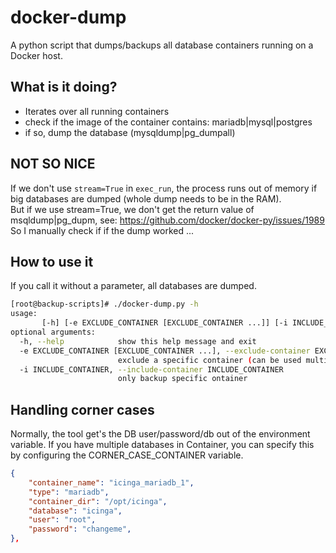 # docker-dump

A python script that dumps/backups all database containers running on a Docker host.

## What is it doing?

- Iterates over all running containers
- check if the image of the container contains: mariadb|mysql|postgres
- if so, dump the database (mysqldump|pg_dumpall)


## NOT SO NICE
If we don't use `stream=True` in `exec_run`, the process runs out of memory if big databases are dumped (whole dump needs to be in the RAM).  
But if we use stream=True, we don't get the return value of msqldump|pg_dupm, see: https://github.com/docker/docker-py/issues/1989
So I manually check if if the dump worked ...

## How to use it

If you call it without a parameter, all databases are dumped.

```bash
[root@backup-scripts]# ./docker-dump.py -h
usage: 
       [-h] [-e EXCLUDE_CONTAINER [EXCLUDE_CONTAINER ...]] [-i INCLUDE_CONTAINER]
optional arguments:
  -h, --help            show this help message and exit
  -e EXCLUDE_CONTAINER [EXCLUDE_CONTAINER ...], --exclude-container EXCLUDE_CONTAINER [EXCLUDE_CONTAINER ...]
                        exclude a specific container (can be used multiple times)
  -i INCLUDE_CONTAINER, --include-container INCLUDE_CONTAINER
                        only backup specific ontainer
```

## Handling corner cases

Normally, the tool get's the DB user/password/db out of the environment variable. If you have multiple databases in Container, you can specify this by configuring the CORNER_CASE_CONTAINER variable.

```json
{                                                                                                                  
    "container_name": "icinga_mariadb_1",
    "type": "mariadb",                                 
    "container_dir": "/opt/icinga",                                                                                
    "database": "icinga",                                                                                          
    "user": "root",
    "password": "changeme",                          
},                                                                                                                 
```



